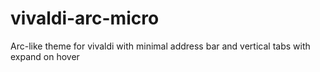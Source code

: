 # vivaldi-arc-micro
Arc-like theme for vivaldi with minimal address bar and vertical tabs with expand on hover
